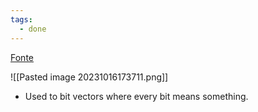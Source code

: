 ```yaml
---
tags:
  - done
---
```

[Fonte](https://www.youtube.com/watch?v=ciio80nkjB8)

![[Pasted image 20231016173711.png]]

- Used to bit vectors where every bit means something.

 
